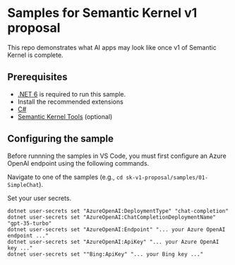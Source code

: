 # Samples for Semantic Kernel v1 proposal

This repo demonstrates what AI apps may look like once v1 of Semantic Kernel is complete.

## Prerequisites

- [.NET 6](https://dotnet.microsoft.com/download/dotnet/6.0) is required to run this sample.
- Install the recommended extensions
- [C#](https://marketplace.visualstudio.com/items?itemName=ms-dotnettools.csharp)
- [Semantic Kernel Tools](https://marketplace.visualstudio.com/items?itemName=ms-semantic-kernel.semantic-kernel) (optional)

## Configuring the sample


Before runnning the samples in VS Code, you must first configure an Azure OpenAI endpoint using the following commands.

Navigate to one of the samples (e.g., `cd sk-v1-proposal/samples/01-SimpleChat`).

Set your user secrets.

```
dotnet user-secrets set "AzureOpenAI:DeploymentType" "chat-completion"
dotnet user-secrets set "AzureOpenAI:ChatCompletionDeploymentName" "gpt-35-turbo"
dotnet user-secrets set "AzureOpenAI:Endpoint" "... your Azure OpenAI endpoint ..."
dotnet user-secrets set "AzureOpenAI:ApiKey" "... your Azure OpenAI key ..."
dotnet user-secrets set ""Bing:ApiKey" "... your Bing key ..."

```
